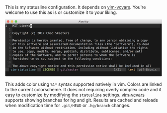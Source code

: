 This is my statusline configuration.  It depends on [vim-vcvars][vcvars].  You're welcome to use this as is or customize it to your liking.

![Screenshot](https://github.com/cskeeters/i/raw/master/vim-statusline.png)

This adds color using `%1*` syntax supported natively in vim.  Colors are linked to the current colorscheme.  It does not requiring overly complex code and it easy to customize by modifying the `statusline` settings.  [vim-vcvars][vcvars] supports showing branches for hg and git.  Results are cached and reloads when modification time for `.git/HEAD` or `.hg/branch` changes.

[vcvars]: https://github.com/cskeeters/vim-vcvars
